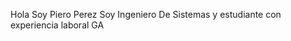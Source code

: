 Hola Soy Piero Perez
Soy Ingeniero De Sistemas y estudiante con experiencia laboral GA


<!---
Pieroperez17/Pieroperez17 is a ✨ special ✨ repository because its `README.md` (this file) appears on your GitHub profile.
You can click the Preview link to take a look at your changes.
--->
